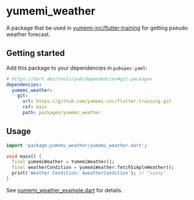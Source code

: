 # yumemi_weather

A package that be used in [yumemi-inc/flutter-training] for getting pseudo weather forecast.

## Getting started

Add this package to your dependencies in `pubspec.yaml`:

```yaml
# https://dart.dev/tools/pub/dependencies#git-packages
dependencies:
  yumemi_weather:
    git:
      url: https://github.com/yumemi-inc/flutter-training.git
      ref: main
      path: packages/yumemi_weather
```

## Usage

```dart
import 'package:yumemi_weather/yumemi_weather.dart';

void main() {
  final yumemiWeather = YumemiWeather();
  final weatherCondition = yumemiWeather.fetchSimpleWeather();
  print('Weather Condition: $weatherCondition'); // "sunny"
}
```

See [yumemi_weather_example.dart] for details.

<!-- Links -->

[yumemi-inc/flutter-training]: ../../README.md
[yumemi_weather_example.dart]: example/yumemi_weather_example.dart
